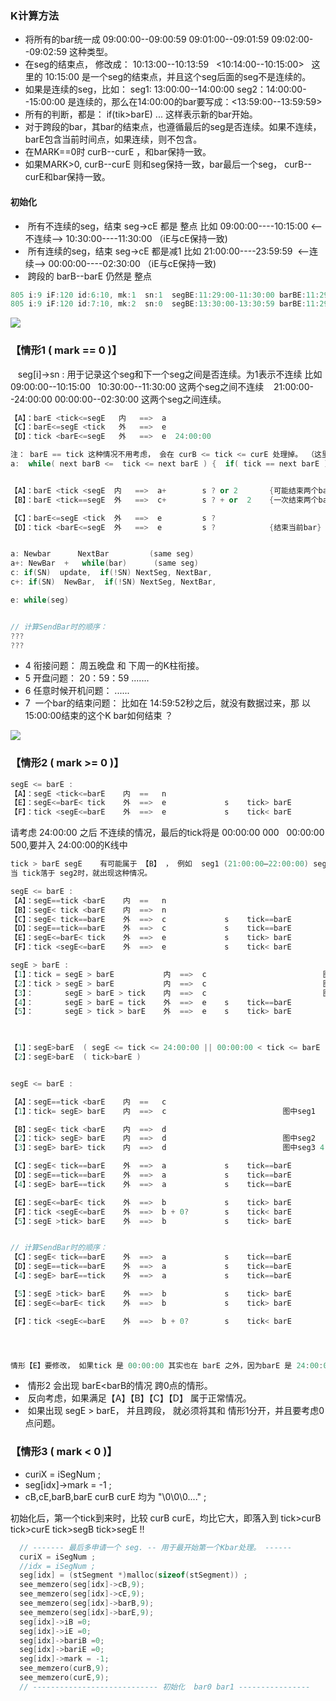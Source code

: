 ### K计算方法
- 将所有的bar统一成 09:00:00--09:00:59  09:01:00--09:01:59 09:02:00--09:02:59 这种类型。
- 在seg的结束点， 修改成： 10:13:00--10:13:59   <10:14:00--10:15:00>   这里的 10:15:00 是一个seg的结束点，并且这个seg后面的seg不是连续的。
- 如果是连续的seg，比如：  seg1: 13:00:00--14:00:00  seg2：14:00:00--15:00:00 是连续的，那么在14:00:00的bar要写成：<13:59:00--13:59:59>
- 所有的判断，都是： if(tik>barE) ... 这样表示新的bar开始。
- 对于跨段的bar，其bar的结束点，也遵循最后的seg是否连续。如果不连续，barE包含当前时间点，如果连续，则不包含。
- 在MARK==0时 curB--curE ，和bar保持一致。
- 如果MARK>0,  curB--curE  则和seg保持一致，bar最后一个seg， curB--curE和bar保持一致。
 
#### 初始化
-  所有不连续的seg，结束 seg->cE 都是 整点 比如  09:00:00----10:15:00  <--不连续-->  10:30:00----11:30:00 （iE与cE保持一致)
-  所有连续的seg，结束 seg->cE 都是减1 比如  21:00:00----23:59:59  <--连续--> 00:00:00----02:30:00 （iE与cE保持一致)
-  跨段的 barB--barE 仍然是 整点

```c
805 i:9 iF:120 id:6:10, mk:1  sn:1  segBE:11:29:00-11:30:00 barBE:11:29:00--13:31:00  sgiBE:41340--41400  bariBE:41340--48660   barBxEx:6--7
805 i:9 iF:120 id:7:10, mk:2  sn:0  segBE:13:30:00-13:30:59 barBE:11:29:00--13:31:00  sgiBE:48600--48659  bariBE:41340--48660   barBxEx:6--7
```

![](https://github.com/asialiugf/blogs/blob/master/uquant/k_calculte001.PNG)

### 【情形1 ( mark == 0 )】
    seg[i]->sn : 用于记录这个seg和下一个seg之间是否连续。为1表示不连续 比如 09:00:00--10:15:00   10:30:00--11:30:00 这两个seg之间不连续
    21:00:00--24:00:00  00:00:00--02:30:00 这两个seg之间连续。 
    
```c++
【A】：barE <tick<=segE   内   ==>  a
【C】：barE<=segE <tick   外   ==>  e
【D】：tick <barE<=segE   外   ==>  e  24:00:00

注： barE == tick 这种情况不用考虑， 会在 curB <= tick <= curE 处理掉。 （这里 curB == barB   curE == barE)
a:  while( next barB <=  tick <= next barE ) {  if( tick == next barE ) {} ==> 将会处理到 tick==segE的情况; }
```
```c++

【A】：barE <tick <segE  内   ==>  a+        s ? or 2       {可能结束两个bar}
【B】：barE <tick==segE  外   ==>  c+        s ? + or  2    {一次结束两个bar}

【C】：barE<=segE <tick  外   ==>  e         s ?
【D】：tick <barE<=segE  外   ==>  e         s ?            {结束当前bar}   1：0点问题（A B，见下）  2：无效tick     4：第一个tick 


a: Newbar      NextBar         (same seg)
a+: NewBar  +   while(bar)      (same seg)
c: if(SN)  update,  if(!SN) NextSeg, NextBar,
c+: if(SN)  NewBar,  if(!SN) NextSeg, NextBar,

e: while(seg) 


// 计算SendBar时的顺序：
???
???

```

- 4  衔接问题： 周五晚盘 和 下周一的K柱衔接。
- 5  开盘问题： 20：59：59 .......
- 6  任意时候开机问题： ......
- 7  一个bar的结束问题： 比如在 14:59:52秒之后，就没有数据过来，那 以15:00:00结束的这个K bar如何结束 ？




![](https://github.com/asialiugf/blogs/blob/master/uquant/k_calculte003.PNG)
### 【情形2 ( mark >= 0 )】

```c++
segE <= barE : 
【A】：segE <tick<=barE    内  ==   n
【E】：segE<=barE< tick    外  ==>  e             s    tick> barE
【F】：tick <segE<=barE    外  ==>  e             s    tick< barE


```
请考虑 24:00:00 之后 不连续的情况，最后的tick将是 00:00:00 000   00:00:00 500,要并入 24:00:00的K线中

```c++
tick > barE segE    有可能属于 【B】 ， 例如  seg1 (21:00:00—22:00:00) seg2(22:30:00—24:00:00) seg3(00:00:00—01:00:00) 属于一个BAR
当 tick落于 seg2时，就出现这种情况。

segE <= barE : 
【A】：segE==tick <barE    内  ==   n
【B】：segE< tick <barE    内  ==>  n
【C】：segE< tick==barE    外  ==>  c             s    tick==barE
【D】：segE==tick==barE    外  ==>  c             s    tick==barE
【E】：segE<=barE< tick    外  ==>  e             s    tick> barE
【F】：tick <segE<=barE    外  ==>  e             s    tick< barE

segE > barE : 
【1】：tick = segE > barE           内  ==>  c                          图中seg1
【2】：tick > segE > barE           内  ==>  c                          图中seg2 
【3】：       segE > barE > tick    内  ==>  c                          图中seg3 4 5 
【4】：       segE > barE = tick    外  ==>  e    s    tick==barE
【5】：       segE > tick > barE    外  ==>  e    s    tick> barE

 

【1】：segE>barE  ( segE <= tick <= 24:00:00 || 00:00:00 < tick <= barE )  属于上面的 【A】【B】
【2】：segE>barE  ( tick>barE )


segE <= barE : 

【A】：segE==tick <barE    内  ==   c
【1】：tick= segE> barE    内  ==>  c                          图中seg1

【B】：segE< tick <barE    内  ==>  d
【2】：tick> segE> barE    内  ==>  d                          图中seg2 
【3】：segE> barE> tick    内  ==>  d                          图中seg3 4 5 

【C】：segE< tick==barE    外  ==>  a             s    tick==barE
【D】：segE==tick==barE    外  ==>  a             s    tick==barE
【4】：segE> barE==tick    外  ==>  a             s    tick==barE

【E】：segE<=barE< tick    外  ==>  b             s    tick> barE
【F】：tick <segE<=barE    外  ==>  b + 0?        s    tick< barE             0点问题   
【5】：segE >tick> barE    外  ==>  b             s    tick> barE


// 计算SendBar时的顺序：
【C】：segE< tick==barE    外  ==>  a             s    tick==barE
【D】：segE==tick==barE    外  ==>  a             s    tick==barE
【4】：segE> barE==tick    外  ==>  a             s    tick==barE

【5】：segE >tick> barE    外  ==>  b             s    tick> barE
【E】：segE<=barE< tick    外  ==>  b             s    tick> barE

【F】：tick <segE<=barE    外  ==>  b + 0?        s    tick< barE             0点问题   




情形【E】要修改， 如果tick 是 00:00:00 其实也在 barE 之外，因为barE 是 24:00:00。但 tick < barE

```
-  情形2 会出现 barE<barB的情况 跨0点的情形。
-  反向考虑，如果满足【A】【B】【C】【D】 属于正常情况。
-  如果出现 segE > barE， 并且跨段， 就必须将其和 情形1分开，并且要考虑0点问题。

### 【情形3 ( mark <  0 )】
- curiX = iSegNum ;
- seg[idx]->mark = -1 ;
- cB,cE,barB,barE curB curE 均为 "\0\0\0...." ;

初始化后，第一个tick到来时，比较 curB curE，均比它大，即落入到 tick>curB tick>curE tick>segB tick>segE !!

```c
  // ------- 最后多申请一个 seg. -- 用于最开始第一个Kbar处理。 ------
  curiX = iSegNum ;
  //idx = iSegNum ;
  seg[idx] = (stSegment *)malloc(sizeof(stSegment)) ;
  see_memzero(seg[idx]->cB,9);
  see_memzero(seg[idx]->cE,9);
  see_memzero(seg[idx]->barB,9);
  see_memzero(seg[idx]->barE,9);
  seg[idx]->iB =0;
  seg[idx]->iE =0;
  seg[idx]->bariB =0;
  seg[idx]->bariE =0;
  seg[idx]->mark = -1;
  see_memzero(curB,9);
  see_memzero(curE,9);
  // ---------------------------- 初始化  bar0 bar1 ----------------
```
